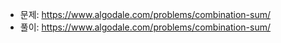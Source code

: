 - 문제: https://www.algodale.com/problems/combination-sum/
- 풀이: https://www.algodale.com/problems/combination-sum/